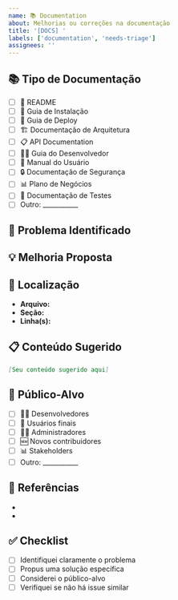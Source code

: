 ```yaml
---
name: 📚 Documentation
about: Melhorias ou correções na documentação
title: '[DOCS] '
labels: ['documentation', 'needs-triage']
assignees: ''
---
```


## 📚 Tipo de Documentação

<!-- Marque com [x] o tipo de documentação -->

- [ ] 📖 README
- [ ] 🔧 Guia de Instalação
- [ ] 🚀 Guia de Deploy
- [ ] 🏗️ Documentação de Arquitetura
- [ ] 📋 API Documentation
- [ ] 👨‍💻 Guia do Desenvolvedor
- [ ] 👤 Manual do Usuário
- [ ] 🔒 Documentação de Segurança
- [ ] 📊 Plano de Negócios
- [ ] 🧪 Documentação de Testes
- [ ] Outro: ___________

## 🎯 Problema Identificado

<!-- Descreva o problema com a documentação atual -->

## 💡 Melhoria Proposta

<!-- Descreva como a documentação deveria ser melhorada -->

## 📍 Localização

<!-- Onde está localizada a documentação que precisa ser atualizada? -->

- **Arquivo:** 
- **Seção:** 
- **Linha(s):** 

## 📋 Conteúdo Sugerido

<!-- Se você tem sugestões específicas de conteúdo, inclua aqui -->

```markdown
[Seu conteúdo sugerido aqui]
```

## 👥 Público-Alvo

<!-- Quem se beneficiaria desta melhoria na documentação? -->

- [ ] 👨‍💻 Desenvolvedores
- [ ] 👤 Usuários finais
- [ ] 👨‍💼 Administradores
- [ ] 🆕 Novos contribuidores
- [ ] 📊 Stakeholders
- [ ] Outro: ___________

## 🔗 Referências

<!-- Links ou recursos que podem ajudar -->

- 
- 

## ✅ Checklist

- [ ] Identifiquei claramente o problema
- [ ] Propus uma solução específica
- [ ] Considerei o público-alvo
- [ ] Verifiquei se não há issue similar